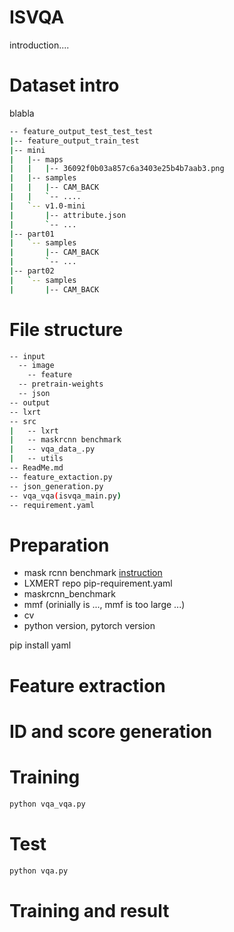 # ISVQA

introduction....

# Dataset intro
blabla
```sh
-- feature_output_test_test_test 
|-- feature_output_train_test
|-- mini
|   |-- maps
|   |   |-- 36092f0b03a857c6a3403e25b4b7aab3.png
|   |-- samples
|   |   |-- CAM_BACK
|   |   `-- ....
|   `-- v1.0-mini
|       |-- attribute.json
|       `-- ...
|-- part01
|   `-- samples
|       |-- CAM_BACK
|       `-- ...
|-- part02
|   `-- samples
|       |-- CAM_BACK
```

# File structure
```sh
-- input
  -- image
    -- feature
  -- pretrain-weights
  -- json
-- output
-- lxrt
-- src
|   -- lxrt
|   -- maskrcnn benchmark
|   -- vqa_data_.py
|   -- utils
-- ReadMe.md
-- feature_extaction.py
-- json_generation.py
-- vqa_vqa(isvqa_main.py)
-- requirement.yaml
```


# Preparation 
- mask rcnn benchmark [instruction](https://gitlab.com/vedanuj/vqa-maskrcnn-benchmark) 
- LXMERT repo
pip-requirement.yaml
- maskrcnn_benchmark
- mmf (orinially is ..., mmf is too large ...)
- cv
- python version, pytorch version

pip install yaml

# Feature extraction

# ID and score generation

# Training
```sh
python vqa_vqa.py
```

# Test
```sh
python vqa.py
```

# Training and result

